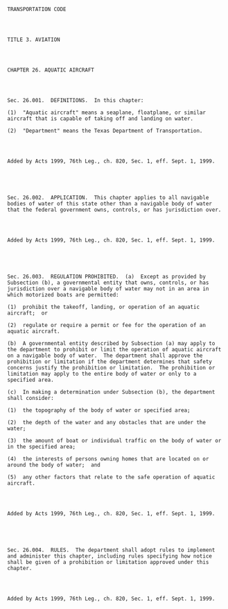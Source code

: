 ﻿
    
    
    	
    					
    
    
    TRANSPORTATION CODE
    
      
    
    
    TITLE 3. AVIATION
    
      
    
    
    CHAPTER 26. AQUATIC AIRCRAFT
    
      
    
    
    Sec. 26.001.  DEFINITIONS.  In this chapter:
    
    (1)  "Aquatic aircraft" means a seaplane, floatplane, or similar aircraft that is capable of taking off and landing on water.
    
    (2)  "Department" means the Texas Department of Transportation.
    
    
    
    
    Added by Acts 1999, 76th Leg., ch. 820, Sec. 1, eff. Sept. 1, 1999.
    
    
    
    
    
    Sec. 26.002.  APPLICATION.  This chapter applies to all navigable bodies of water of this state other than a navigable body of water that the federal government owns, controls, or has jurisdiction over.
    
    
    
    
    Added by Acts 1999, 76th Leg., ch. 820, Sec. 1, eff. Sept. 1, 1999.
    
    
    
    
    
    Sec. 26.003.  REGULATION PROHIBITED.  (a)  Except as provided by Subsection (b), a governmental entity that owns, controls, or has jurisdiction over a navigable body of water may not in an area in which motorized boats are permitted:
    
    (1)  prohibit the takeoff, landing, or operation of an aquatic aircraft;  or
    
    (2)  regulate or require a permit or fee for the operation of an aquatic aircraft.
    
    (b)  A governmental entity described by Subsection (a) may apply to the department to prohibit or limit the operation of aquatic aircraft on a navigable body of water.  The department shall approve the prohibition or limitation if the department determines that safety concerns justify the prohibition or limitation.  The prohibition or limitation may apply to the entire body of water or only to a specified area.
    
    (c)  In making a determination under Subsection (b), the department shall consider:
    
    (1)  the topography of the body of water or specified area;
    
    (2)  the depth of the water and any obstacles that are under the water;
    
    (3)  the amount of boat or individual traffic on the body of water or in the specified area;
    
    (4)  the interests of persons owning homes that are located on or around the body of water;  and
    
    (5)  any other factors that relate to the safe operation of aquatic aircraft.
    
    
    
    
    Added by Acts 1999, 76th Leg., ch. 820, Sec. 1, eff. Sept. 1, 1999.
    
    
    
    
    
    Sec. 26.004.  RULES.  The department shall adopt rules to implement and administer this chapter, including rules specifying how notice shall be given of a prohibition or limitation approved under this chapter.
    
    
    
    
    Added by Acts 1999, 76th Leg., ch. 820, Sec. 1, eff. Sept. 1, 1999.
    
    
    
    
    				
